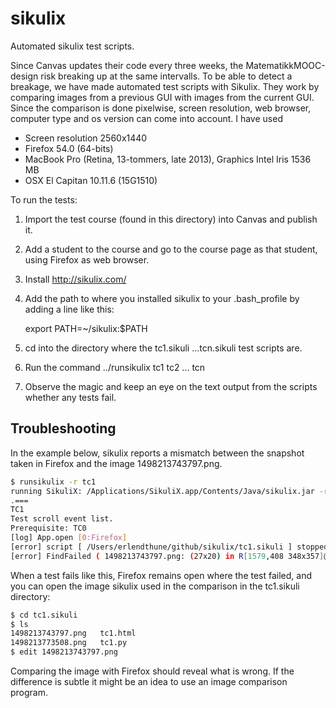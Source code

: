# sikulix
Automated sikulix test scripts. 

Since Canvas updates their code every three weeks, the MatematikkMOOC-design risk breaking up at the same intervalls. 
To be able to detect a breakage, we have made automated test scripts with Sikulix. They work by comparing images from a previous 
GUI with images from the current GUI. Since the comparison is done pixelwise, screen resolution, web browser, computer type and os version can come into account. I have used

- Screen resolution 2560x1440
- Firefox 54.0 (64-bits)
- MacBook Pro (Retina, 13-tommers, late 2013), Graphics Intel Iris 1536 MB
- OSX El Capitan 10.11.6 (15G1510)

To run the tests: 

1. Import the test course (found in this directory) into Canvas and publish it.
2. Add a student to the course and go to the course page as that student, using Firefox as web browser.
3. Install http://sikulix.com/ 
4. Add the path to where you installed sikulix to your .bash_profile by adding a line like this:

   export PATH=~/sikulix:$PATH

5. cd into the directory where the tc1.sikuli ...tcn.sikuli  test scripts are.
6. Run the command ../runsikulix tc1 tc2 ... tcn
7. Observe the magic and keep an eye on the text output from the scripts whether any tests fail.

## Troubleshooting
In the example below, sikulix reports a mismatch between the snapshot taken in Firefox and the image 1498213743797.png. 

```Bash
$ runsikulix -r tc1
running SikuliX: /Applications/SikuliX.app/Contents/Java/sikulix.jar -r tc1
.===
TC1
Test scroll event list.
Prerequisite: TC0
[log] App.open [0:Firefox]
[error] script [ /Users/erlendthune/github/sikulix/tc1.sikuli ] stopped with error in line 12
[error] FindFailed ( 1498213743797.png: (27x20) in R[1579,408 348x357]@S(0) E:Y, T:3,0 )
```

When a test fails like this, Firefox remains open where the test failed, and you can open the image sikulix used in the comparison in 
the tc1.sikuli directory:

```Bash
$ cd tc1.sikuli
$ ls
1498213743797.png	tc1.html
1498213773508.png	tc1.py
$ edit 1498213743797.png
```

Comparing the image with Firefox should reveal what is wrong. If the difference is subtle it might be an idea to use an image comparison program.
